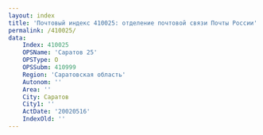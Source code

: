 ```yaml
---
layout: index
title: 'Почтовый индекс 410025: отделение почтовой связи Почты России'
permalink: /410025/
data:
    Index: 410025
    OPSName: 'Саратов 25'
    OPSType: О
    OPSSubm: 410999
    Region: 'Саратовская область'
    Autonom: ''
    Area: ''
    City: Саратов
    City1: ''
    ActDate: '20020516'
    IndexOld: ''
---
```

